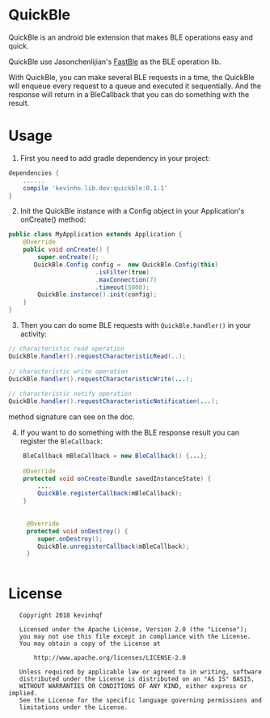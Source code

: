 # QuickBle
QuickBle is an android ble extension that makes BLE operations easy and quick. 

QuickBle use Jasonchenlijian's [FastBle](https://github.com/Jasonchenlijian/FastBle) as the BLE operation lib. 

With QuickBle, you can make several BLE requests in a time, 
the QuickBle will enqueue every request to a queue and executed it sequentially.
And the response will return in a BleCallback that you can do something with 
the result.


# Usage
1. First you need to add gradle dependency in your project:

```groovy
dependencies {
    ......
    compile 'kevinho.lib.dev:quickble:0.1.1'
}
```

2. Init the QuickBle instance with a Config object in your Application's onCreate() method:
```java
public class MyApplication extends Application {
    @Override
    public void onCreate() {
        super.onCreate();
       QuickBle.Config config =  new QuickBle.Config(this)
                        .isFilter(true)
                        .maxConnection(7)
                        .timeout(5000);
        QuickBle.instance().init(config);
    }
}
```

3. Then you can do some BLE requests with `QuickBle.handler()` in your activity:
```java
// characteristic read operation 
QuickBle.handler().requestCharacteristicRead(..);
  
// characteristic write operation 
QuickBle.handler().requestCharacteristicWrite(...);
  
// characteristic notify operation 
QuickBle.handler().requestCharacteristicNotification(...);
```
method signature can see on the doc. 

4. If you want to do something with the BLE response result you can register the `BleCallback`:
```java
    BleCallback mBleCallback = new BleCallback() {...};
    
    @Override
    protected void onCreate(Bundle savedInstanceState) {
        ....
        QuickBle.registerCallback(mBleCallback);
    }
    
    
     @Override
     protected void onDestroy() {
        super.onDestroy();
        QuickBle.unregisterCallback(mBleCallback);
     }
    
```

# License
```
   Copyright 2018 kevinhqf

   Licensed under the Apache License, Version 2.0 (the "License");
   you may not use this file except in compliance with the License.
   You may obtain a copy of the License at

	   http://www.apache.org/licenses/LICENSE-2.0

   Unless required by applicable law or agreed to in writing, software
   distributed under the License is distributed on an "AS IS" BASIS,
   WITHOUT WARRANTIES OR CONDITIONS OF ANY KIND, either express or implied.
   See the License for the specific language governing permissions and
   limitations under the License.
```

